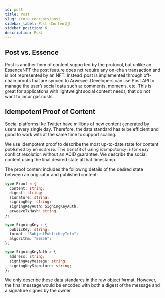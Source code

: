 ```yaml
---
id: post
title: Post
slug: /core-concepts/post
sidebar_label: Post（Content📝）
sidebar_position: 6
description: Post
---
```


## Post vs. Essence

Post is another form of content supported by the protocol, but unlike an EssenceNFT the post feature does not require any on-chain transaction and is not represented by an NFT. Instead, post is implemented through off-chain proofs that are synced to Arweave. Developers can use Post API to manage the user’s social data such as comments, moments, etc. This is great for applications with lightweight social content needs, that do not want to incur gas costs.

## Idempotent Proof of Content

Social platforms like Twitter have millions of new content generated by users every single day. Therefore, the data standard has to be efficient and good to work with at the same time to support scaling.

We use idempotent proof to describe the most up-to-date state for content published by an address. The benefit of using idempotency is for easy conflict resolution without an ACID guarantee. We describe the social content using the final desired state at that timestamp.

The proof content includes the following details of the desired state between an originator and published content:

```ts
type Proof = {
  content: string;
  digest: string;
  signature: string;
  signingKey: string;
  signingKeyAuth: SigningKeyAuth;
  arweaveTxHash: string;
};

type SigningKey = {
  publicKey: string;
  format: "SubjectPublicKeyInfo";
  algorithm: "ES256";
};

type SigningKeyAuth = {
  address: string;
  signingKeyMessage: string;
  signingKeySignature: string;
};
```

We only describe these data standards in the raw object format. However, the final message would be encoded with both a digest of the message and a signature signed by the owner.
